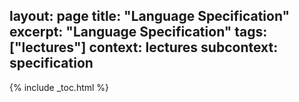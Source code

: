 layout: page
title: "Language Specification"
excerpt: "Language Specification"
tags: ["lectures"]
context: lectures
subcontext: specification
---

{% include _toc.html %}

